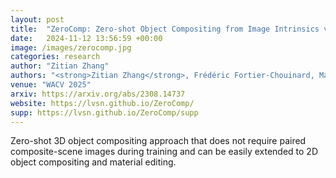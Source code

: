 ```yaml
---
layout: post
title:  "ZeroComp: Zero-shot Object Compositing from Image Intrinsics via Diffusion"
date:   2024-11-12 13:56:59 +00:00
image: /images/zerocomp.jpg
categories: research
author: "Zitian Zhang"
authors: "<strong>Zitian Zhang</strong>, Frédéric Fortier-Chouinard, Mathieu Garon, Anand Bhattad, Jean-François Lalonde"
venue: "WACV 2025"
arxiv: https://arxiv.org/abs/2308.14737
website: https://lvsn.github.io/ZeroComp/
supp: https://lvsn.github.io/ZeroComp/supp
---
```

Zero-shot 3D object compositing approach that does not require paired composite-scene images during training and can be easily extended to 2D object compositing and material editing.